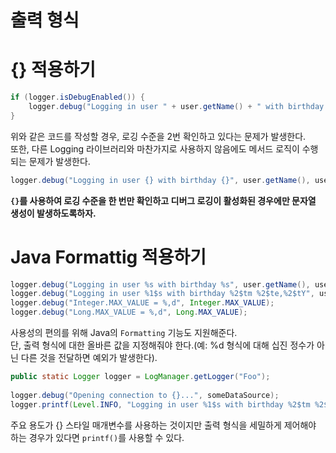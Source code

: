 출력 형식
========

# {} 적용하기 
```java
if (logger.isDebugEnabled()) {
    logger.debug("Logging in user " + user.getName() + " with birthday " + user.getBirthdayCalendar());
}
```
위와 같은 코드를 작성할 경우, 로깅 수준을 2번 확인하고 있다는 문제가 발생한다.  
또한, 다른 Logging 라이브러리와 마찬가지로 사용하지 않음에도 메서드 로직이 수행되는 문제가 발생한다.   
   
```java
logger.debug("Logging in user {} with birthday {}", user.getName(), user.getBirthdayCalendar());
```
**`{}`를 사용하여 로깅 수준을 한 번만 확인하고 디버그 로깅이 활성화된 경우에만 문자열 생성이 발생하도록하자.**   

# Java Formattig 적용하기   

```java
logger.debug("Logging in user %s with birthday %s", user.getName(), user.getBirthdayCalendar());
logger.debug("Logging in user %1$s with birthday %2$tm %2$te,%2$tY", user.getName(), user.getBirthdayCalendar());
logger.debug("Integer.MAX_VALUE = %,d", Integer.MAX_VALUE);
logger.debug("Long.MAX_VALUE = %,d", Long.MAX_VALUE);
```
사용성의 편의를 위해 Java의 `Formatting` 기능도 지원해준다.        
단, 출력 형식에 대한 올바른 값을 지정해줘야 한다.(예: %d 형식에 대해 십진 정수가 아닌 다른 것을 전달하면 예외가 발생한다).   

```java
public static Logger logger = LogManager.getLogger("Foo");
 
logger.debug("Opening connection to {}...", someDataSource);
logger.printf(Level.INFO, "Logging in user %1$s with birthday %2$tm %2$te,%2$tY", user.getName(), user.getBirthdayCalendar());
```
주요 용도가 {} 스타일 매개변수를 사용하는 것이지만 출력 형식을 세밀하게 제어해야 하는 경우가 있다면 `printf()`를 사용할 수 있다.     













